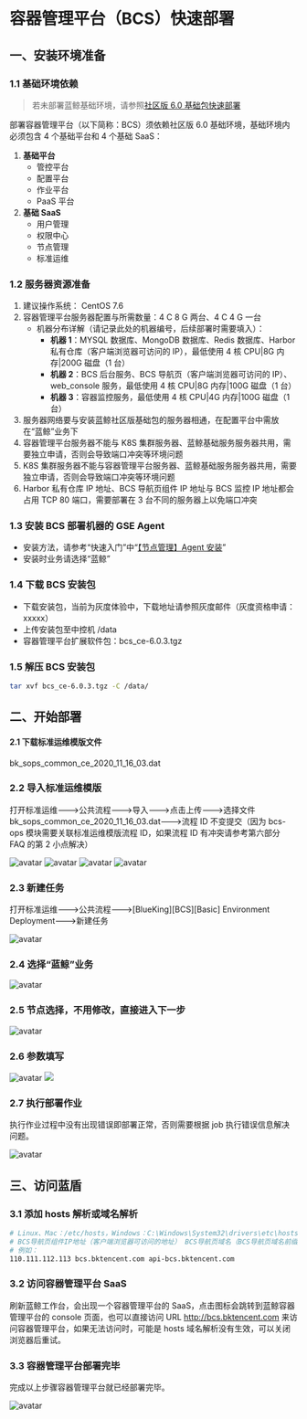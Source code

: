 
# 容器管理平台（BCS）快速部署

## 一、安装环境准备

### 1.1 基础环境依赖
> 若未部署蓝鲸基础环境，请参照[社区版 6.0 基础包快速部署](../../基础包安装/多机部署/quick_install.md)

部署容器管理平台（以下简称：BCS）须依赖社区版 6.0 基础环境，基础环境内必须包含 4 个基础平台和 4 个基础 SaaS：
1. **基础平台**
   - 管控平台
   - 配置平台
   - 作业平台
   - PaaS 平台
2. **基础 SaaS**
   - 用户管理
   - 权限中心
   - 节点管理
   - 标准运维

### 1.2 服务器资源准备

1. 建议操作系统： CentOS 7.6
2. 容器管理平台服务器配置与所需数量：4 C 8 G 两台、4 C 4 G 一台
   - 机器分布详解（请记录此处的机器编号，后续部署时需要填入）：
     - **机器 1**：MYSQL 数据库、MongoDB 数据库、Redis 数据库、Harbor 私有仓库（客户端浏览器可访问的 IP），最低使用 4 核 CPU|8G 内存|200G 磁盘（1 台）
     - **机器 2**：BCS 后台服务、BCS 导航页（客户端浏览器可访问的 IP）、web_console 服务，最低使用 4 核 CPU|8G 内存|100G 磁盘（1 台）
     - **机器 3**：容器监控服务，最低使用 4 核 CPU|4G 内存|100G 磁盘（1 台）
2. 服务器网络要与安装蓝鲸社区版基础包的服务器相通，在配置平台中需放在“蓝鲸”业务下
3. 容器管理平台服务器不能与 K8S 集群服务器、蓝鲸基础服务服务器共用，需要独立申请，否则会导致端口冲突等环境问题
4. K8S 集群服务器不能与容器管理平台服务器、蓝鲸基础服务服务器共用，需要独立申请，否则会导致端口冲突等环境问题
5. Harbor 私有仓库 IP 地址、BCS 导航页组件 IP 地址与 BCS 监控 IP 地址都会占用 TCP 80 端口，需要部署在 3 台不同的服务器上以免端口冲突


### 1.3 安装 BCS 部署机器的 GSE Agent

- 安装方法，请参考“快速入门”中“[【节点管理】Agent 安装](../../../../节点管理/产品白皮书/QuickStart/DefaultAreaInstallAgent.md)”
- 安装时业务请选择“蓝鲸”

### 1.4 下载 BCS 安装包

- 下载安装包，当前为灰度体验中，下载地址请参照灰度邮件（灰度资格申请：xxxxx）
- 上传安装包至中控机 /data
- 容器管理平台扩展软件包：bcs_ce-6.0.3.tgz

### 1.5 解压 BCS 安装包
   ```bash
   tar xvf bcs_ce-6.0.3.tgz -C /data/
   ```

## 二、开始部署

#### 2.1 下载标准运维模版文件
bk_sops_common_ce_2020_11_16_03.dat

### 2.2 导入标准运维模版
打开标准运维--->公共流程--->导入--->点击上传--->选择文件 bk_sops_common_ce_2020_11_16_03.dat--->流程 ID 不变提交（因为 bcs-ops 模块需要关联标准运维模版流程 ID，如果流程 ID 有冲突请参考第六部分 FAQ 的第 2 小点解决）

![avatar](../../assets/import_start.png)
![avatar](../../assets/upload_dat_file.png)
![avatar](../../assets/flow_id_commit.png)
![avatar](../../assets/import_done.png)

### 2.3 新建任务
打开标准运维--->公共流程--->[BlueKing][BCS][Basic] Environment Deployment--->新建任务

![avatar](../../assets/create_task.png)

### 2.4 选择“蓝鲸”业务

![avatar](../../assets/select_biz.png)

### 2.5 节点选择，不用修改，直接进入下一步

![avatar](../../assets/step_select.png)

### 2.6 参数填写

![avatar](../../assets/args_input.png)
![](../../assets/2020-11-18-16-42-52.png)

### 2.7 执行部署作业
执行作业过程中没有出现错误即部署正常，否则需要根据 job 执行错误信息解决问题。

![avatar](../../assets/exec_task.png)

## 三、访问蓝盾
### 3.1 添加 hosts 解析或域名解析

```bash
# Linux、Mac：/etc/hosts，Windows：C:\Windows\System32\drivers\etc\hosts
# BCS导航页组件IP地址（客户端浏览器可访问的地址） BCS导航页域名（BCS导航页域名前缀.蓝鲸基础域名） BCS导航页API域名（api-BCS导航页域名前缀.蓝鲸基础域名）
# 例如：
110.111.112.113 bcs.bktencent.com api-bcs.bktencent.com
```
### 3.2 访问容器管理平台 SaaS

刷新蓝鲸工作台，会出现一个容器管理平台的 SaaS，点击图标会跳转到蓝鲸容器管理平台的 console 页面，也可以直接访问 URL http://bcs.bktencent.com 来访问容器管理平台，如果无法访问时，可能是 hosts 域名解析没有生效，可以关闭浏览器后重试。

### 3.3 容器管理平台部署完毕

完成以上步骤容器管理平台就已经部署完毕。

![avatar](../../assets/bcs_home.png)

